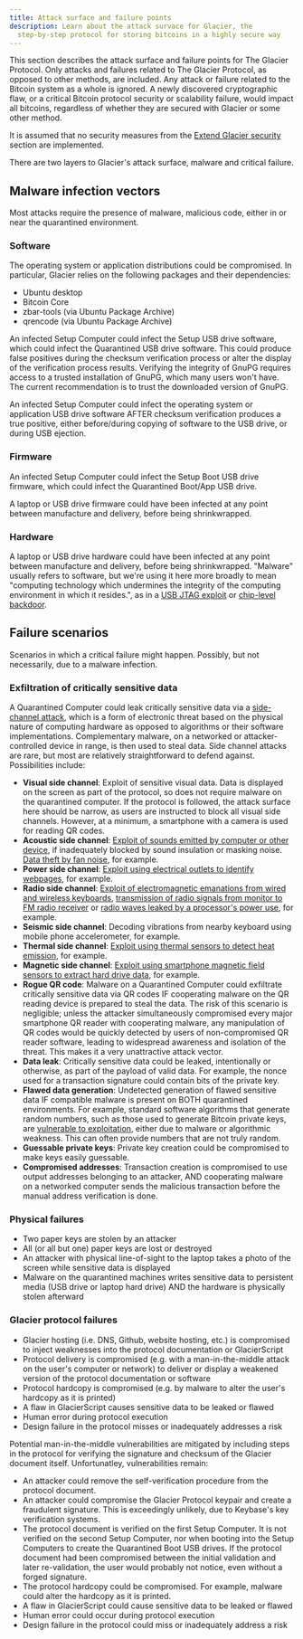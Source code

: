 ```yaml
---
title: Attack surface and failure points
description: Learn about the attack survace for Glacier, the
  step-by-step protocol for storing bitcoins in a highly secure way
---
```


This section describes the attack surface and failure points for The Glacier
Protocol. Only attacks and failures related to The Glacier Protocol, as
opposed to other methods, are included. Any attack or failure related
to the Bitcoin system as a whole is ignored. A newly discovered cryptographic
flaw, or a critical Bitcoin protocol security or scalability failure, would
impact all bitcoins, regardless of whether they are secured with Glacier or
some other method.

It is assumed that no security measures from the [Extend Glacier security](/docs/extend/security)
section are implemented.

There are two layers to Glacier's attack surface, malware and critical failure.

## Malware infection vectors

Most attacks require the presence of malware, malicious code, either in or near the quarantined environment.

### Software

The operating system or application distributions could be compromised. In particular,
Glacier relies on the following packages and their dependencies:
* Ubuntu desktop
* Bitcoin Core
* zbar-tools (via Ubuntu Package Archive)
* qrencode (via Ubuntu Package Archive)

An infected Setup Computer could infect the Setup USB drive software, which could infect the
Quarantined USB drive software. This could produce false positives during the checksum
verification process or alter the display of the verification process results. Verifying
the integrity of GnuPG requires access to a trusted installation of GnuPG, which many
users won't have. The current recommendation is to trust the downloaded version of GnuPG.

An infected Setup Computer could infect the operating system or application USB drive software
AFTER checksum verification produces a true positive, either before/during copying of
software to the USB drive, or during USB ejection.

### Firmware

An infected Setup Computer could infect the Setup Boot USB drive firmware, which could infect
the Quarantined Boot/App USB drive.

A laptop or USB drive firmware could have been infected at any point between manufacture and
delivery, before being shrinkwrapped.

### Hardware

A laptop or USB drive hardware could have been infected at any point between manufacture and
delivery, before being shrinkwrapped. "Malware" usually refers to software, but we're
using it here more broadly to mean "computing technology which undermines the integrity
of the computing environment in which it resides.", as in a 
[USB JTAG exploit](https://www.itnews.com.au/news/intel-debugger-interface-open-to-hacking-via-usb-446889)
or [chip-level backdoor](https://www.wired.com/2016/06/demonically-clever-backdoor-hides-inside-computer-chip/). 

## Failure scenarios

Scenarios in which a critical failure might happen. Possibly, but not necessarily, due
to a malware infection.

### Exfiltration of critically sensitive data
A Quarantined Computer could leak critically sensitive data via a 
[side-channel attack](https://en.wikipedia.org/wiki/Side-channel_attack), which is a form
of electronic threat based on the physical nature of computing hardware as
opposed to algorithms or their software implementations. Complementary malware, on a 
networked or attacker-controlled device in range, is then used to steal data. Side channel
attacks are rare, but most are relatively straightforward to defend against. Possibilities
include:
  * **Visual side channel**: Exploit of sensitive visual data. Data is displayed on the
  screen as part of the protocol, so does not require malware on the quarantined computer.
  If the protocol is followed, the attack surface here should be narrow, as users are
  instructed to block all visual side channels. However, at a minimum, a smartphone with a
  camera is used for reading QR codes.
  * **Acoustic side channel**: [Exploit of sounds emitted by computer or other device](https://en.wikipedia.org/wiki/Acoustic_cryptanalysis), if
  inadequately blocked by sound insulation or masking noise. [Data theft by fan noise](https://www.wired.com/2016/06/clever-attack-uses-sound-computers-fan-steal-data), for example.
  * **Power side channel**: [Exploit using electrical outlets to identify webpages](https://sharps.org/wp-content/uploads/CLARK-ESORICS13.pdf), for example.
  * **Radio side channel**: [Exploit of electromagnetic emanations from wired and wireless
  keyboards](https://www.usenix.org/legacy/event/sec09/tech/full_papers/vuagnoux.pdf),
  [transmission of radio signals from monitor to FM radio receiver](https://cyber.bgu.ac.il/content/how-leak-sensitive-data-isolated-computer-air-gap-near-mobile-phone-airhopper)
  or [radio waves leaked by a processor's power use](https://www.wired.com/2015/06/radio-bug-can-steal-laptop-crypto-keys-fits-inside-pita/),
  for example.
  * **Seismic side channel**: Decoding vibrations from nearby keyboard using mobile phone accelerometer, for example.
  * **Thermal side channel**: [Exploit using thermal sensors to detect heat emission](https://cyber.bgu.ac.il/blog/bitwhisper-heat-air-gap), for example.
  * **Magnetic side channel**: [Exploit using smartphone magnetic field sensors to extract hard drive data](https://fc15.ifca.ai/preproceedings/paper_14.pdf), for example.
  * **Rogue QR code**: Malware on a Quarantined Computer could exfiltrate critically
  sensitive data via QR codes IF cooperating malware on the QR reading device is prepared
  to steal the data. The risk of this scenario is negligible; unless the attacker
  simultaneously compromised every major smartphone QR reader with cooperating malware,
  any manipulation of QR codes would be quickly detected by users of non-compromised QR
  reader software, leading to widespread awareness and isolation of the threat. This makes
  it a very unattractive attack vector.
  * **Data leak**: Critically sensitive data could be leaked, intentionally or otherwise, as part of the
  payload of valid data. For example, the nonce used for a transaction signature could contain
  bits of the private key.
  * **Flawed data generation**: Undetected generation of flawed sensitive data IF compatible
  malware is present on BOTH quarantined environments. For example, standard software algorithms that
  generate random numbers, such as those used to generate Bitcoin private keys, are
  [vulnerable to exploitation](https://bitcoin.org/en/alert/2013-08-11-android), either due to malware
  or algorithmic weakness. This can often provide numbers that are not truly random.
  * **Guessable private keys**: Private key creation could be compromised to make keys easily guessable.
  * **Compromised addresses**: Transaction creation is compromised to use output addresses belonging to an attacker,
  AND cooperating malware on a networked computer sends the malicious transaction before the
  manual address verification is done.

### Physical failures

* Two paper keys are stolen by an attacker
* All (or all but one) paper keys are lost or destroyed
* An attacker with physical line-of-sight to the laptop takes a photo of the screen while sensitive data is displayed
* Malware on the quarantined machines writes sensitive data to persistent media (USB drive or laptop hard drive) AND the hardware is physically stolen afterward

### Glacier protocol failures

* Glacier hosting (i.e. DNS, Github, website hosting, etc.) is compromised
to inject weaknesses into the protocol documentation or GlacierScript
* Protocol delivery is compromised (e.g. with
a man-in-the-middle attack on the user's computer or network) to deliver
or display a weakened version of the protocol documentation or
software
* Protocol hardcopy is compromised (e.g. by malware to alter the user's hardcopy as it is printed)
* A flaw in GlacierScript causes sensitive data to be leaked or flawed
* Human error during protocol execution
* Design failure in the protocol misses or inadequately addresses a risk

Potential man-in-the-middle vulnerabilities are mitigated by including steps in
the protocol for verifying the signature and checksum of the Glacier document
itself. Unfortunatley, vulnerabilities remain:

* An attacker could remove the self-verification procedure from the protocol document.
* An attacker could compromise the Glacier Protocol keypair and create a fraudulent
signature. This is exceedingly unlikely, due to Keybase's key verification systems.
* The protocol document is verified on the first Setup Computer. It is not
verified on the second Setup Computer, nor when booting into the Setup Computers
to create the Quarantined Boot USB drives. If the protocol document had been
compromised between the initial validation and later re-validation, the user would
probably not notice, even without a forged signature.
* The protocol hardcopy could be compromised. For example, malware could alter the
hardcopy as it is printed.
* A flaw in GlacierScript could cause sensitive data to be leaked or flawed
* Human error could occur during protocol execution
* Design failure in the protocol could miss or inadequately address a risk
